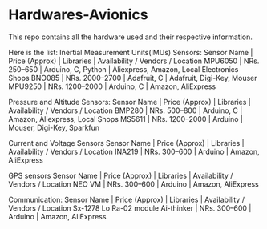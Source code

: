 # Hardwares-Avionics
This repo contains all the hardware used and their respective information. 

Here is the list: 
Inertial Measurement Units(IMUs) Sensors:
Sensor Name | Price (Approx) | Libraries | Availability / Vendors / Location
MPU6050 | NRs. 250–650 | Arduino, C, Python | Aliexpress, Amazon, Local Electronics Shops
BNO085 | NRs. 2000–2700 | Adafruit, C | Adafruit, Digi-Key, Mouser
MPU9250 | NRs. 1200–2000 | Arduino, C | Amazon, AliExpress

Pressure and Altitude Sensors:
Sensor Name | Price (Approx) | Libraries | Availability / Vendors / Location
BMP280 | NRs. 500–800 | Arduino, C | Amazon, Aliexpress, Local Shops
MS5611 | NRs. 1200–2000 | Arduino | Mouser, Digi-Key, Sparkfun

Current and Voltage Sensors
Sensor Name | Price (Approx) | Libraries | Availability / Vendors / Location
INA219 | NRs. 300–600 | Arduino | Amazon, AliExpress

GPS sensors
Sensor Name | Price (Approx) | Libraries | Availability / Vendors / Location
NEO VM | NRs. 300–600 | Arduino | Amazon, AliExpress

Communication:
Sensor Name | Price (Approx) | Libraries | Availability / Vendors / Location
Sx-1278 Lo Ra-02 module Ai-thinker | NRs. 300–600 | Arduino | Amazon, AliExpress
